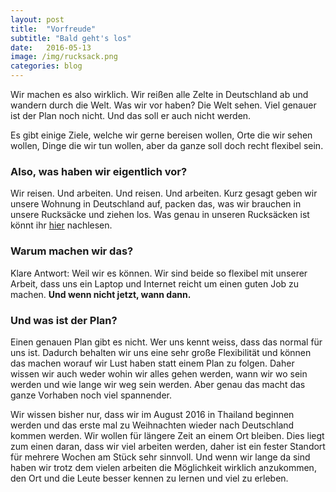 ```yaml
---
layout: post
title:  "Vorfreude"
subtitle: "Bald geht's los"
date:   2016-05-13
image: /img/rucksack.png
categories: blog
---
```


Wir machen es also wirklich. Wir reißen alle Zelte in Deutschland ab und wandern durch die Welt. Was wir vor haben? Die Welt sehen. Viel genauer ist der Plan noch nicht. Und das soll er auch nicht werden. 

Es gibt einige Ziele, welche wir gerne bereisen wollen, Orte die wir sehen wollen, Dinge die wir tun wollen, aber da ganze soll doch recht flexibel sein.

### Also, was haben wir eigentlich vor?

Wir reisen. Und arbeiten. Und reisen. Und arbeiten. Kurz gesagt geben wir unsere Wohnung in Deutschland auf, packen das, was wir brauchen in unsere Rucksäcke und ziehen los. Was genau in unseren Rucksäcken ist könnt ihr [hier](/packliste/) nachlesen.

### Warum machen wir das?

Klare Antwort: Weil wir es können. Wir sind beide so flexibel mit unserer Arbeit, dass uns ein Laptop und Internet reicht um einen guten Job zu machen. **Und wenn nicht jetzt, wann dann.**


### Und was ist der Plan?

Einen genauen Plan gibt es nicht. Wer uns kennt weiss, dass das normal für uns ist. Dadurch behalten wir uns eine sehr große Flexibilität und können das machen worauf wir Lust haben statt einem Plan zu folgen. Daher wissen wir auch weder wohin wir alles gehen werden, wann wir wo sein werden und wie lange wir weg sein werden. Aber genau das macht das ganze Vorhaben noch viel spannender. 

Wir wissen bisher nur, dass wir im August 2016 in Thailand beginnen werden und das erste mal zu Weihnachten wieder nach Deutschland kommen werden. Wir wollen für längere Zeit an einem Ort bleiben. Dies liegt zum einen daran, dass wir viel arbeiten werden, daher ist ein fester Standort für mehrere Wochen am Stück sehr sinnvoll. Und wenn wir lange da sind haben wir trotz dem vielen arbeiten die Möglichkeit wirklich anzukommen, den Ort und die Leute besser kennen zu lernen und viel zu erleben.





<!-- <div class="container-gallery">
<div><img src="/img/nz-f-1.jpg" alt></div>
<div><img src="/img/nz-f-4.jpg" alt></div>
<div><img src="/img/nz-f-3.jpg" alt></div>
<div><img src="/img/nz-f-5.jpg" alt></div>
</div>
 -->


